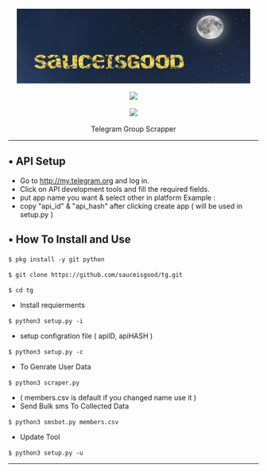 <p align="center">
  <img src="https://raw.githubusercontent.com/sauceisgood/tg/master/.image/20191203_205322.jpg" width="470" height="150">
</p>

<p align="center"><img src="https://img.shields.io/badge/Version-3.1-brightgreen"></p>
<p align="center">
<a href="https://github.com/sauceisgood">
    <img src="https://camo.githubusercontent.com/a88a4b91e4220651dd5593fc39b3be063a7e53ecd1afc50aa75ac915cedd7c47/68747470733a2f2f696d672e736869656c64732e696f2f6769746875622f666f6c6c6f776572732f746833756e6b6e306e3f6c6162656c3d466f6c6c6f77267374796c653d736f6369616c" data-canonical-src="https://img.shields.io/github/followers/sauceisgood?label=Follow&amp;style=social" style="max-width:100%;">
  </a>
</p>
<p align="center">
  Telegram Group Scrapper
</p>
<p align="center">
</p>

---

## • API Setup
* Go to http://my.telegram.org  and log in.
* Click on API development tools and fill the required fields.
* put app name you want & select other in platform Example :
* copy "api_id" & "api_hash" after clicking create app ( will be used in setup.py )

## • How To Install and Use

`$ pkg install -y git python`

`$ git clone https://github.com/sauceisgood/tg.git`

`$ cd tg`

* Install requierments

`$ python3 setup.py -i`

* setup configration file ( apiID, apiHASH )

`$ python3 setup.py -c`

* To Genrate User Data

`$ python3 scraper.py`

* ( members.csv is default if you changed name use it )
* Send Bulk sms To Collected Data 

`$ python3 smsbot.py members.csv`

* Update Tool

`$ python3 setup.py -u`

---

</p>
